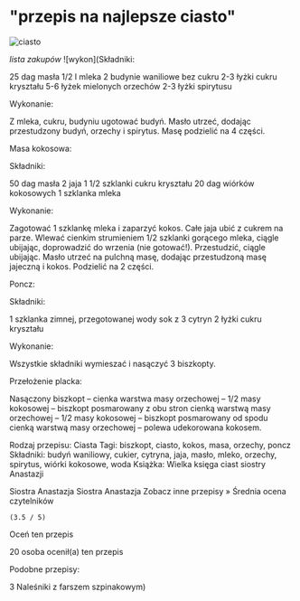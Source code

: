 # "przepis na najlepsze ciasto"
![ciasto](http://siostra-anastazja.pl/wp-content/uploads/Ciasto-anielskie21-250x212.jpg)

*lista zakupów*
![wykon](Składniki:

25 dag masła
1/2 l mleka
2 budynie waniliowe bez cukru
2-3 łyżki cukru kryształu
5-6 łyżek mielonych orzechów
2-3 łyżki spirytusu

Wykonanie:

Z mleka, cukru, budyniu ugotować budyń. Masło utrzeć, dodając przestudzony budyń, orzechy i spirytus. Masę podzielić na 4 części.

Masa kokosowa:

Składniki:

50 dag masła
2 jaja
1 1/2 szklanki cukru kryształu
20 dag wiórków kokosowych
1 szklanka mleka

Wykonanie:

Zagotować 1 szklankę mleka i zaparzyć kokos. Całe jaja ubić z cukrem na parze. Wlewać cienkim strumieniem 1/2 szklanki gorącego mleka, ciągle ubijając, doprowadzić do wrzenia (nie gotować!). Przestudzić, ciągle ubijając. Masło utrzeć na pulchną masę, dodając przestudzoną masę jajeczną i kokos. Podzielić na 2 części.

Poncz:

Składniki:

1 szklanka zimnej, przegotowanej wody
sok z 3 cytryn
2 łyżki cukru kryształu

Wykonanie:

Wszystkie składniki wymieszać i nasączyć 3 biszkopty.

Przełożenie placka:

Nasączony biszkopt – cienka warstwa masy orzechowej – 1/2 masy kokosowej – biszkopt posmarowany z obu stron cienką warstwą masy orzechowej – 1/2 masy kokosowej – biszkopt posmarowany od spodu cienką warstwą masy orzechowej – polewa udekorowana kokosem.

Rodzaj przepisu: Ciasta
Tagi: biszkopt, ciasto, kokos, masa, orzechy, poncz
Składniki: budyń waniliowy, cukier, cytryna, jaja, masło, mleko, orzechy, spirytus, wiórki kokosowe, woda
Książka: Wielka księga ciast siostry Anastazji
   
 Siostra Anastazja
Siostra Anastazja
Zobacz inne przepisy »
Średnia ocena czytelników

	(3.5 / 5)
Oceń ten przepis

    

20 osoba ocenił(a) ten przepis

Podobne przepisy:

3
Naleśniki z farszem szpinakowym)
